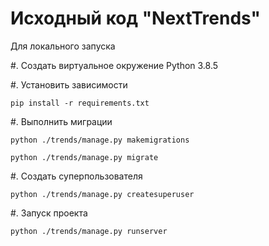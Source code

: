 Исходный код "NextTrends"
=============================

Для локального запуска

#. Создать виртуальное окружение Python 3.8.5

#. Установить зависимости
    
    pip install -r requirements.txt

#. Выполнить миграции

    python ./trends/manage.py makemigrations

    python ./trends/manage.py migrate

#. Создать суперпользователя

    python ./trends/manage.py createsuperuser

#. Запуск проекта

    python ./trends/manage.py runserver
